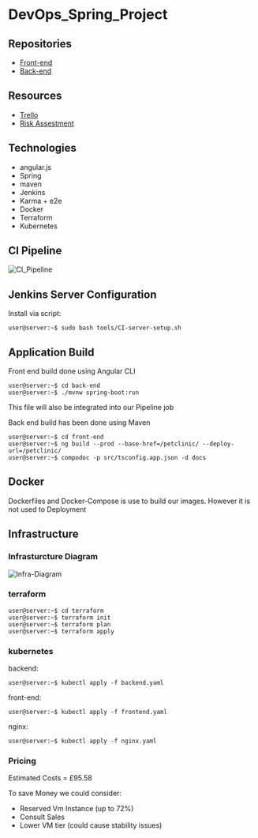 # DevOps_Spring_Project

## Repositories 

+ [Front-end](https://github.com/spring-petclinic/spring-petclinic-angular)
+ [Back-end](https://github.com/spring-petclinic/spring-petclinic-rest)

## Resources
+ [Trello](https://trello.com/b/iionyJG6/final-project)
+ [Risk Assestment](https://docs.google.com/spreadsheets/d/1e9dNWcu6ro9YcTkmCDNhyVzRHGwjEr3RxXqMkqxVKZE/edit#gid=0)

## Technologies 
+ angular.js 
+ Spring
+ maven 
+ Jenkins 
+ Karma + e2e
+ Docker 
+ Terraform 
+ Kubernetes

## CI Pipeline

 ![CI_Pipeline](https://imagizer.imageshack.com/img924/5483/RfIR55.png)

## Jenkins Server Configuration 

Install via script:
```console
user@server:~$ sudo bash tools/CI-server-setup.sh
```

## Application Build 

Front end build done using Angular CLI 

```console
user@server:~$ cd back-end
user@server:~$ ./mvnw spring-boot:run
```

This file will also be integrated into our Pipeline job

Back end build has been done using Maven 

```console
user@server:~$ cd front-end
user@server:~$ ng build --prod --base-href=/petclinic/ --deploy-url=/petclinic/
user@server:~$ compodoc -p src/tsconfig.app.json -d docs
```
## Docker 

Dockerfiles and Docker-Compose is use to build our images. However it is not used to Deployment

## Infrastructure 

### Infrasturcture Diagram 
![Infra-Diagram](https://imagizer.imageshack.com/img923/5626/piEWWK.png)

### terraform 
```console
user@server:~$ cd terraform 
user@server:~$ terraform init 
user@server:~$ terraform plan 
user@server:~$ terraform apply
``` 
### kubernetes 
backend:
```console 
user@server:~$ kubectl apply -f backend.yaml
```
front-end:
```console
user@server:~$ kubectl apply -f frontend.yaml
```
nginx:
```console
user@server:~$ kubectl apply -f nginx.yaml
```


### Pricing 

Estimated Costs = £95.58 

To save Money we could consider: 
+ Reserved Vm Instance (up to 72%)
+ Consult Sales
+ Lower VM tier (could cause stability issues)
